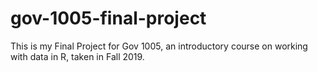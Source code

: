 # gov-1005-final-project

This is my Final Project for Gov 1005, an introductory course on working with data in R, taken in Fall 2019.
